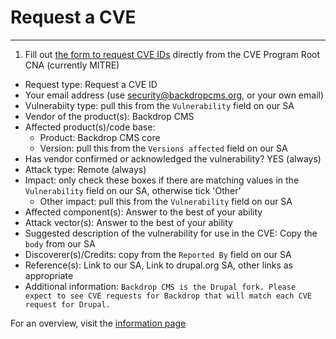 # Request a CVE
---------------

1) Fill out [the form to request CVE IDs](https://cveform.mitre.org/) directly from the CVE Program Root CNA (currently MITRE)

  * Request type: Request a CVE ID
  * Your email address (use security@backdropcms.org, or your own email)
  * Vulnerabiity type: pull this from the `Vulnerability` field on our SA
  * Vendor of the product(s): Backdrop CMS
  * Affected product(s)/code base:
    * Product: Backdrop CMS core
    * Version: pull this from the `Versions affected` field on our SA
  * Has vendor confirmed or acknowledged the vulnerability? YES (always)
  * Attack type: Remote (always)
  * Impact: only check these boxes if there are matching values in the `Vulnerability` field on our SA, otherwise tick 'Other'
    * Other impact: pull this from the `Vulnerability` field on our SA
  * Affected component(s): Answer to the best of your ability
  * Attack vector(s): Answer to the best of your ability
  * Suggested description of the vulnerability for use in the CVE: Copy the `body` from our SA
  * Discoverer(s)/Credits: copy from the `Reported By` field on our SA
  * Reference(s): Link to our SA, Link to drupal.org SA, other links as appropriate
  * Additional information: `Backdrop CMS is the Drupal fork. Please expect to see CVE requests for Backdrop that will match each CVE request for Drupal.`

For an overview, visit the [information page](https://cve.mitre.org/cve/request_id.html)
